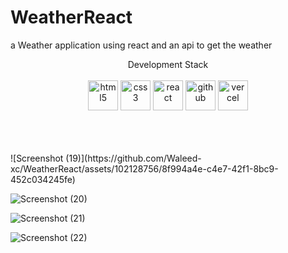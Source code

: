 # WeatherReact
a Weather application using react and an api to get the weather

<p align = "center"> Development Stack </br> </br>
<img src="https://cdn.simpleicons.org/html5" alt="html5" height="48" width="48">
<img src="https://cdn.simpleicons.org/css3" alt="css3" height="48" width="48">

<img src="https://cdn.simpleicons.org/react" alt="react" height="48" width="48">
<img src="https://cdn.simpleicons.org/github" alt="github" height="48" width="48">
<img src="https://cdn.simpleicons.org/vercel" alt="vercel" height="48" width="48">
</p>

</br>
</br>
</br>
![Screenshot (19)](https://github.com/Waleed-xc/WeatherReact/assets/102128756/8f994a4e-c4e7-42f1-8bc9-452c034245fe)


![Screenshot (20)](https://github.com/Waleed-xc/WeatherReact/assets/102128756/2f4820b5-c621-49e1-94ed-b7bedd783d0c)


![Screenshot (21)](https://github.com/Waleed-xc/WeatherReact/assets/102128756/648f535a-2117-40ee-9c42-8cb03cc68015)


![Screenshot (22)](https://github.com/Waleed-xc/WeatherReact/assets/102128756/9e485280-9f33-4d0b-819a-ddba8dfbad4c)
